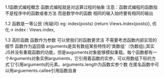 1.1函数式编程概念
函数式编程就是对运算过程的抽象
注意：函数式编程的函数指不是程序中的函数或者方法 
而是数学中的函数 相同的输入始终要有相同的输出

1.2 函数是一等公民 (有疑问)
eg: index(posts) {return Views.index(posts)},
优化-> index : Views.index,

1.3 高阶函数 
函数作为参数 可以使我们的函数更灵活
不需要考虑函数内部实现的细节 
函数作为返回值
arguments是具有数组某些特性的'类数组'（伪数组);其实JS并没有重载函数的功能，但是auguments对象能够模拟重载。每个函数都有一个Arguments对象实例arguments，它引用着函数的实参，可以用数组下标的方式'[]'引用arguments的元素。arguments.length为函数实参个数
在匿名函数中可以用arguements.callee引用函数自身